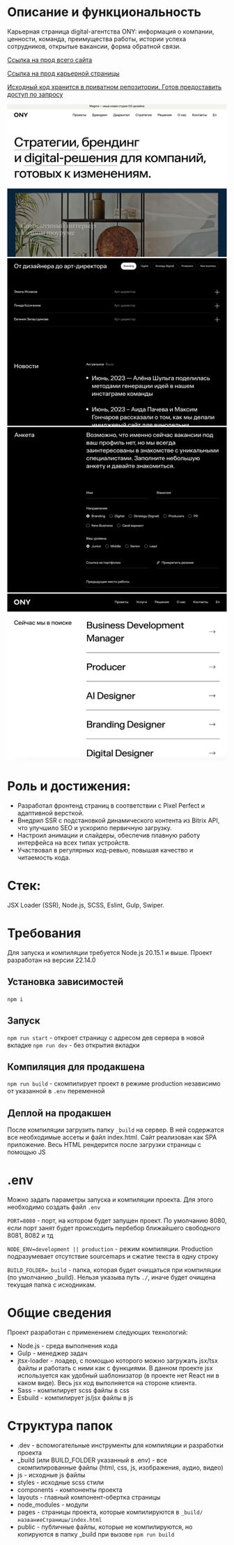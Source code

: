 # Описание и функциональность

Карьерная страница digital-агентства ONY: информация о компании, ценности, команда, преимущества работы, истории успеха сотрудников, открытые вакансии, форма обратной связи.

[Ссылка на прод всего сайта](https://ony.ru/)

[Ссылка на прод карьерной страницы](https://join.ony.ru/)

[Исходный код хранится в приватном репозитории. Готов предоставить доступ по запросу](https://github.com/Yaroslav-Chertov/ony)

![](./Screenshot_readme_1.png)
![](./Screenshot_readme_2.png)
![](./Screenshot_readme_3.png)
![](./Screenshot_readme_4.png)

# Роль и достижения:

- Разработал фронтенд страниц в соответствии с Pixel Perfect и адаптивной версткой.
- Внедрил SSR с подстановкой динамического контента из Bitrix API, что улучшило SEO и ускорило первичную загрузку.
- Настроил анимации и слайдеры, обеспечив плавную работу интерфейса на всех типах устройств.
- Участвовал в регулярных код-ревью, повышая качество и читаемость кода.

# Стек:

JSX Loader (SSR), Node.js, SCSS, Eslint, Gulp, Swiper.

# Требования

Для запуска и компиляции требуется Node.js 20.15.1 и выше. Проект разработан на версии 22.14.0

## Установка зависимостей

`npm i`

## Запуск

`npm run start` - откроет страницу с адресом дев сервера в новой вкладке `npm run dev` - без открытия вкладки

## Компиляция для продакшена

`npm run build` - скомпилирует проект в режиме production независимо от указанной в `.env` переменной

## Деплой на продакшен

После компиляции загрузить папку `_build` на сервер. В ней содержатся все необходимые ассеты и файл index.html. Сайт реализован как SPA приложение. Весь HTML рендерится после загрузки страницы с помощью JS

# .env

Можно задать параметры запуска и компиляции проекта. Для этого необходимо создать файл `.env`

`PORT=8080` - порт, на котором будет запущен проект. По умолчанию 8080, если порт занят будет происходить пербебор ближайшего свободного 8081, 8082 и тд

`NODE_ENV=development || production` - режим компиляции. Production подразумевает отсутствие sourcemaps и сжатие текста в одну строку

`BUILD_FOLDER=_build` - папка, которая будет очищаться при компиляции (по умолчанию \_build). Нельзя указыва путь `./`, иначе будет очищена текущая папка с исходникам.

# Общие сведения

Проект разработан с применением следующих технологий:

-   Node.js - среда выполнения кода
-   Gulp - менеджер задач
-   jtsx-loader - лоадер, с помощью которого можно загружать jsx/tsx файлы и работать с ними как с функциями. В данном проекте jsx используется как удобный шаблонизатор (в проекте нет React ни в каком виде). Весь jsx код выполняется на стороне клиента.
-   Sass - компилирует scss файлы в css
-   Esbuild - компилирует js/jsx файлы в js

# Структура папок

-   .dev - вспомогательные инструменты для компиляции и разработки проекта
-   \_build (или BUILD_FOLDER указанный в .env) - все скомпилированные файлы (html, css, js, изображения, аудио, видео)
-   js - исходные js файлы
-   styles - исходные scss стили
-   components - компоненты проекта
-   layouts - главный компонент-обертка страницы
-   node_modules - модули
-   pages - страницы проекта, которые компилируются в `_build/названиеСтраницы/index.html`
-   public - публичные файлы, которые не компилируются, но копируются в папку \_build при вызове `npm run build`
